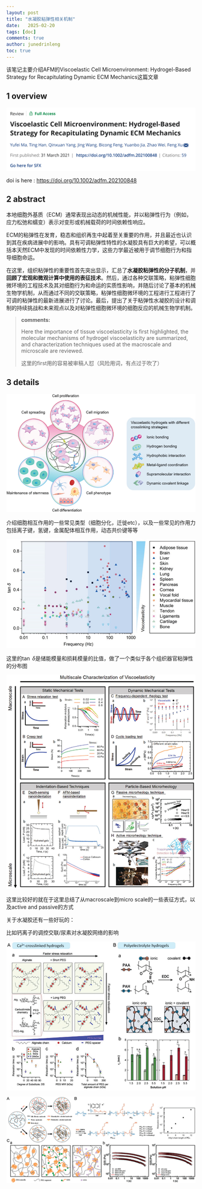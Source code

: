 ```yaml
---
layout: post
title: "水凝胶粘弹性相关机制"
date:   2025-02-20
tags: [doc]
comments: true
author: junedrinleng
toc: true
---
```


该笔记主要介绍AFM的Viscoelastic Cell Microenvironment: Hydrogel-Based Strategy for Recapitulating Dynamic ECM Mechanics这篇文章
<!-- more -->

## 1 overview

![image-20250220105451472](./2025-02-20-Viscoelastic_Hydrogel_cell.assets/image-20250220105451472.png)

doi is here : https://doi.org/10.1002/adfm.202100848

## 2 abstract

本地细胞外基质（ECM）通常表现出动态的机械性能，并以粘弹性行为（例如，应力松弛和蠕变）表示对变形或机械载荷的时间依赖性响应。 

ECM的粘弹性在发育，稳态和组织再生中起着至关重要的作用，并且最近也认识到其在疾病进展中的影响。具有可调粘弹性特性的水凝胶具有巨大的希望，可以概括本天然ECM中发现的时间依赖性力学，这些力学最近被用于调节细胞行为和指导细胞命运。

在这里，组织粘弹性的重要性首先突出显示，汇总了**水凝胶粘弹性的分子机制**，并**回顾了宏观和微观计算中使用的表征技术**。然后，通过各种交联策略，粘弹性细胞微环境的工程技术及其对细胞行为和命运的实质性影响，并随后讨论了基本的机械生物学机制，从而通过不同的交联策略，粘弹性细胞微环境的工程进行工程进行了可调的粘弹性的最新进展进行了讨论。最后，提出了关于粘弹性水凝胶的设计和调制的持续挑战和未来观点以及对粘弹性细胞微环境的细胞反应的机械生物学机制。

> **comments:** 
>
> Here the importance of tissue viscoelasticity is first highlighted, the molecular mechanisms of hydrogel viscoelasticity are summarized, and characterization techniques used at the macroscale and microscale are reviewed. 
>
> 这里的first用的容易被审稿人怼（风险用词，有点过于吹了）

## 3 details

![adfm202100848-fig-0001-m](./2025-02-20-Viscoelastic_Hydrogel_cell.assets/adfm202100848-fig-0001-m-1740020808447-3.jpg)

介绍细胞相互作用的一些常见类型（细胞分化，迁徙etc），以及一些常见的作用力包括离子键，氢键，金属配体相互作用，动态共价键等等

![adfm202100848-fig-0002-m](./2025-02-20-Viscoelastic_Hydrogel_cell.assets/adfm202100848-fig-0002-m.jpg)

这里的$\tan\ \delta$是储能模量和损耗模量的比值，做了一个类似于各个组织器官粘弹性的分布图

![adfm202100848-fig-0003-m](./2025-02-20-Viscoelastic_Hydrogel_cell.assets/adfm202100848-fig-0003-m.jpg)

这里比较好的就在于这里总结了从macroscale到micro scale的一些表征方式，以及active and passive的方式

关于水凝胶还有一些好玩的：

比如钙离子的调控交联/尿素对水凝胶网络的影响

![adfm202100848-fig-0004-m](./2025-02-20-Viscoelastic_Hydrogel_cell.assets/adfm202100848-fig-0004-m.jpg)

![adfm202100848-fig-0006-m](./2025-02-20-Viscoelastic_Hydrogel_cell.assets/adfm202100848-fig-0006-m.jpg)